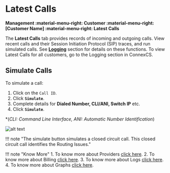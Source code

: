 #  Latest Calls
  
  
**Management :material-menu-right: Customer :material-menu-right: [Customer Name] :material-menu-right: Latest Calls**
  
The **Latest Calls** tab provides records of incoming and outgoing calls. View recent calls and their Session Initiation Protocol (SIP) traces, and run simulated calls. See [**Logging**](https://docs.connexcs.com/logging/ ) section for details on these functions. To view Latest Calls for all customers, go to the Logging section in ConnexCS.
  
## Simulate Calls

To simulate a call:
  
1. Click on the `Call ID`.
2. Click **`Simulate`**.
3. Complete details for **Dialed Number, CLI/ANI, Switch IP** etc.
4. Click **`Simulate`**.
  
*(*CLI: Command Line Interface, ANI: Automatic Number Identification*)
  
![alt text][simulate-call]
  
[simulate-call]: /customer/img/52.png "Simulate Call"
  
!!! note "The simulate button simulates a closed circuit call. This closed circuit call identifies the Routing Issues."
  
!!! note "Know More"
     1. To know more about Providers [click here](https://docs.connexcs.com/feature-list/#providers ).
     2. To know more about Billing [click here](https://docs.connexcs.com/billing/ ).
     3. To know more about Logs [click here](https://docs.connexcs.com/logging/#searching-the-logs ).
     4. To know more about Graphs [click here](https://docs.connexcs.com/customer-portal/cp-dashboard/#graphs ).
